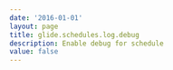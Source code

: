 ```yaml
---
date: '2016-01-01'
layout: page
title: glide.schedules.log.debug
description: Enable debug for schedule
value: false
---
```

